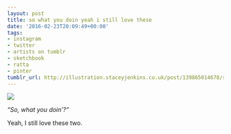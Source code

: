 ```yaml
---
layout: post
title: so what you doin yeah i still love these
date: '2016-02-23T20:09:49+00:00'
tags:
- instagram
- twitter
- artists on tumblr
- sketchbook
- ratta
- pinter
tumblr_url: http://illustration.staceyjenkins.co.uk/post/139865014678/so-what-you-doin-yeah-i-still-love-these
---
```

 ![](/tumblr_files/tumblr_o30o0dLVpA1v28ub8o1_1280.jpg)  

_“So, what you doin’?”_

Yeah, I still love these two.

